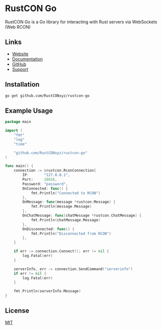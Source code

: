 # RustCON Go

RustCON Go is a Go library for interacting with Rust servers via WebSockets (Web RCON)

## Links

- [Website](https://rustcon.xyz)
- [Documentation](https://rustcon.xyz/developers)
- [GitHub](https://github.rustcon.xyz/)
- [Support](https://support.rustcon.xyz/)

## Installation

```bash
go get github.com/RustCONxyz/rustcon-go
```

## Example Usage

```go
package main

import (
    "fmt"
    "log"
    "time"

    "github.com/RustCONxyz/rustcon-go"
)

func main() {
    connection := &rustcon.RconConnection{
        IP:       "127.0.0.1",
        Port:     28016,
        Password: "password",
        OnConnected: func() {
            fmt.Println("Connected to RCON")
        },
        OnMessage: func(message *rustcon.Message) {
            fmt.Println(message.Message)
        },
        OnChatMessage: func(chatMessage *rustcon.ChatMessage) {
            fmt.Println(chatMessage.Message)
        },
        OnDisconnected: func() {
            fmt.Println("Disconnected from RCON")
        },
    }

    if err := connection.Connect(); err != nil {
        log.Fatal(err)
    }

    serverInfo, err := connection.SendCommand("serverinfo")
    if err != nil {
        log.Fatal(err)
    }

    fmt.Println(serverInfo.Message)
}
```

## License

[MIT](/LICENSE)

